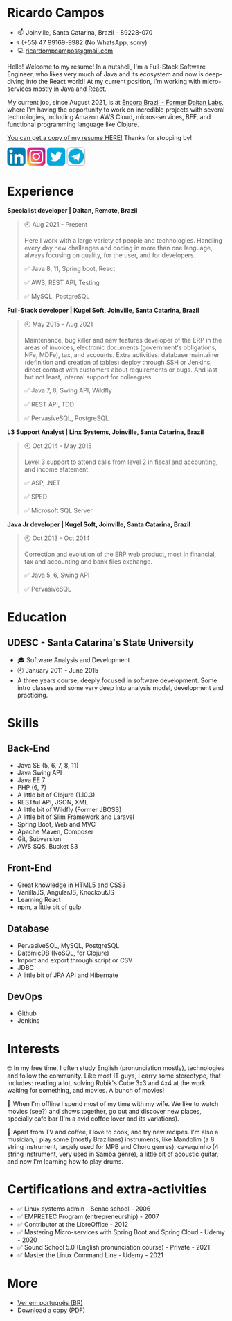 # Ricardo Campos #

- 📫 Joinville, Santa Catarina, Brazil - 89228-070
- 📞 (+55) 47 99169-9982 (No WhatsApp, sorry)
- 💻 ricardompcampos@gmail.com

Hello! Welcome to my resume! In a nutshell, I'm a Full-Stack Software Engineer, who likes very much of Java and its ecosystem and now is deep-diving into the React world! At my current position, I'm working with micro-services mostly in Java and React.

My current job, since August 2021, is at [Encora Brazil - Former Daitan Labs](https://daitan.com/), where I'm having the opportunity to work on incredible projects with several technologies, including Amazon AWS Cloud, micros-services, BFF, and functional programming language like Clojure.

[You can get a copy of my resume HERE!](Ricardo_Campos_CV.pdf) Thanks for stopping by!


[![](assets/linkedin.png)](https://www.linkedin.com/in/ricardompcampos/)
[![](assets/instagram.png)](https://www.instagram.com/ricardo_mpcampos/)
[![](assets/twitter.png)](https://twitter.com/oRicardoCampos)
[![](assets/telegram.png)](https://t.me/oRicardoCampos)

# Experience

**Specialist developer | Daitan, Remote, Brazil**
> 🕙 Aug 2021 - Present
>
> Here I work with a large variety of people and technologies. Handling every day new challenges and coding in more than one language, always focusing on quality, for the user, and for developers. 
>
> ✅ Java 8, 11, Spring boot, React
>
> ✅ AWS, REST API, Testing
>
> ✅ MySQL, PostgreSQL

**Full-Stack developer | Kugel Soft, Joinville, Santa Catarina, Brazil**
> 🕙 May 2015 - Aug 2021
>
> Maintenance, bug killer and new features developer of the ERP in the areas of invoices, electronic documents (government's obligations, NFe, MDFe), tax, and accounts. Extra activities: database maintainer (definition and creation of tables) deploy through SSH or Jenkins, direct contact with customers about requirements or bugs. And last but not least, internal support for colleagues. 
>
> ✅ Java 7, 8, Swing API, Wildfly
>
> ✅ REST API, TDD
>
> ✅ PervasiveSQL, PostgreSQL

**L3 Support Analyst | Linx Systems, Joinville, Santa Catarina, Brazil**
> 🕙 Oct 2014 - May 2015
>
> Level 3 support to attend calls from level 2 in fiscal and accounting, and income statement. 
>
> ✅ ASP, .NET
>
> ✅ SPED
>
> ✅ Microsoft SQL Server

**Java Jr developer | Kugel Soft, Joinville, Santa Catarina, Brazil**
> 🕙 Oct 2013 - Oct 2014
>
> Correction and evolution of the ERP web product, most in financial, tax and accounting and bank files exchange. 
>
> ✅ Java 5, 6, Swing API
>
> ✅ PervasiveSQL

# Education

## UDESC - Santa Catarina's State University
- 🎓 Software Analysis and Development
- 🕙 January 2011 - June 2015
- A three years course, deeply focused in software development. Some intro classes and some very deep into analysis model, development and practicing.


# Skills

## Back-End
- Java SE (5, 6, 7, 8, 11)
- Java Swing API
- Java EE 7
- PHP (6, 7)
- A little bit of Clojure (1.10.3)
- RESTful API, JSON, XML
- A little bit of Wildfly (Former JBOSS)
- A little bit of Slim Framework and Laravel
- Spring Boot, Web and MVC
- Apache Maven, Composer
- Git, Subversion
- AWS SQS, Bucket S3

## Front-End
- Great knowledge in HTML5 and CSS3
- VanillaJS, AngularJS, KnockoutJS
- Learning React
- npm, a little bit of gulp

## Database
- PervasiveSQL, MySQL, PostgreSQL
- DatomicDB (NoSQL, for Clojure)
- Import and export through script or CSV
- JDBC
- A little bit of JPA API and Hibernate

## DevOps
- Github
- Jenkins

# Interests
🤓 In my free time, I often study English (pronunciation mostly), technologies and follow the community. Like most IT guys, I carry some stereotype, that includes: reading a lot, solving Rubik's Cube 3x3 and 4x4 at the work waiting for something, and movies. A bunch of movies!

💚 When I'm offline I spend most of my time with my wife. We like to watch movies (see?) and shows together, go out and discover new places, specially cafe bar (I'm a avid coffee lover and its variations).

🎸 Apart from TV and coffee, I love to cook, and try new recipes. I'm also a musician, I play some (mostly Brazilians) instruments, like Mandolim (a 8 string instrument, largely used for MPB and Choro genres), cavaquinho (4 string instrument, very used in Samba genre), a little bit of acoustic guitar, and now I'm learning how to play drums.

# Certifications and extra-activities

- ✅ Linux systems admin - Senac school - 2006 
- ✅ EMPRETEC Program (entrepreneurship) - 2007
- ✅ Contributor at the LibreOffice - 2012
- ✅ Mastering Micro-services with Spring Boot and Spring Cloud - Udemy - 2020
- ✅ Sound School 5.0 (English pronunciation course) - Private - 2021
- ✅ Master the Linux Command Line - Udemy - 2021

# More 

- [Ver em português (BR)](README-pt_BR.md)
- [Download a copy (PDF)](Ricardo_Campos_CV.pdf)

